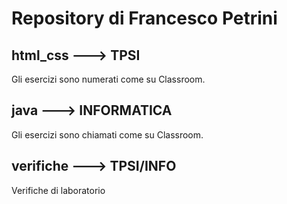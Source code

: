 # Repository di Francesco Petrini

## html_css ---> TPSI
Gli esercizi sono numerati come su Classroom.

## java ---> INFORMATICA
Gli esercizi sono chiamati come su Classroom.

## verifiche ---> TPSI/INFO
Verifiche di laboratorio